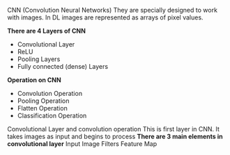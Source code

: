CNN (Convolution Neural Networks)
	They are specially designed to work with images. In DL images are represented as arrays of pixel values.

**There are 4 Layers of CNN**

- Convolutional Layer
- ReLU
- Pooling Layers
- Fully connected (dense) Layers


**Operation on CNN**

- Convolution Operation
- Pooling Operation
- Flatten Operation
- Classification Operation

Convolutional Layer and convolution operation
This is first layer in CNN. It takes images as input and begins to process
	**There are 3 main elements in convolutional layer**
		Input Image
		Filters
		Feature Map


